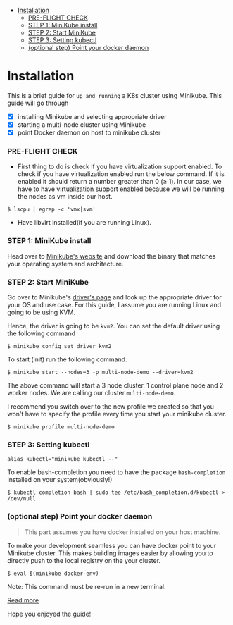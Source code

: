 - [Installation](#installation)
    - [PRE-FLIGHT CHECK](#pre-flight-check)
    - [STEP 1: MiniKube install](#step-1-minikube-install)
    - [STEP 2: Start MiniKube](#step-2-start-minikube)
    - [STEP 3: Setting kubectl](#step-3-setting-kubectl)
    - [(optional step) Point your docker daemon](#optional-step-point-your-docker-daemon)
  
# Installation

This is a brief guide for `up and running` a K8s cluster  using Minikube. This guide will go through 
- [x] installing Minikube and selecting appropriate driver
- [x] starting a multi-node cluster using Minikube
- [x] point Docker daemon on host to minikube cluster

### PRE-FLIGHT CHECK 

- First thing to do is check if you have virtualization support enabled. To check if you have virtualization enabled run the below command. If it is enabled it should return a number greater than 0 (&ge; 1). In our case, we have to have virtualization support enabled because we will be running the nodes as vm inside our host.
```console
$ lscpu | egrep -c 'vmx|svm'
```

- Have libvirt installed(if you are running Linux). <!--  On this guide, we won't on how to install livirt. Maybe in the future we can link to a guide that shows how to install libvirt -->


### STEP 1: MiniKube install

Head over to [Minikube's website](https://minikube.sigs.k8s.io/docs/start/) and download the binary that matches your operating system and architecture.

### STEP 2: Start MiniKube

Go over to Minikube's [driver's page](https://minikube.sigs.k8s.io/docs/drivers/) and look up the appropriate driver for your OS and use case. For this guide, I assume you are running Linux and going to be using KVM. 

Hence, the driver is going to be `kvm2`. You can set the default driver using the following command 

```console
$ minikube config set driver kvm2
```

To start (init) run the following command.
```console
$ minikube start --nodes=3 -p multi-node-demo --driver=kvm2
```
The above command will start a 3 node cluster. 1 control plane node and 2 worker nodes. We are calling our cluster `multi-node-demo`.

<!-- TODO: Explain the size of vm's -->
<!-- TODO: You might encounter problem where libvirt won't allow you to create vm through minikube -->

<!-- Make the new profile the default one -->
I recommend you switch over to the new profile we created so that you won't  have to specify the profile every time you start your minikube cluster.
```console
$ minikube profile multi-node-demo
```

### STEP 3: Setting kubectl

<!-- configure kubectl, and enable tab-completion -->
```text
alias kubectl="minikube kubectl --"
```

To enable bash-completion you need to have the package `bash-completion` installed on your system(obviously!)
```console
$ kubectl completion bash | sudo tee /etc/bash_completion.d/kubectl > /dev/null
```

<!-- Is it better to install kubectl binary? I think it gives object completion -->
### (optional step) Point your docker daemon 

> This part assumes you have docker installed on your host machine.

To make your development seamless you can have docker point to your Minikube cluster. This makes building images easier by allowing you to directly push to the local registry on the your cluster.

```console
$ eval $(minikube docker-env)
```
Note: This command must be re-run in a new terminal. 

[Read more](https://minikube.sigs.k8s.io/docs/handbook/pushing/)


Hope you enjoyed the guide!